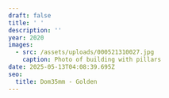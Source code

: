 ```yaml
---
draft: false
title: ' '
description: ''
year: 2020
images:
  - src: /assets/uploads/000521310027.jpg
    caption: Photo of building with pillars
date: 2025-05-13T04:08:39.695Z
seo:
  title: Dom35mm - Golden
---
```


